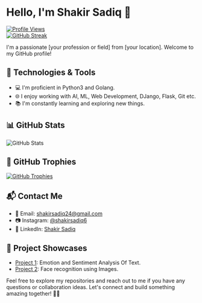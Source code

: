 # Hello, I'm Shakir Sadiq 👋

[![Profile Views](https://komarev.com/ghpvc/?username=shakirsadiq6&color=green&style=for-the-badge&label=PROFILE+VIEWS)](https://github.com/shakirsadiq6)<br>
[![GitHub Streak](https://github-readme-streak-stats.herokuapp.com/?user=shakirsadiq6&theme=dark)](https://github.com/)

I'm a passionate [your profession or field] from [your location]. Welcome to my GitHub profile! 

## 🔧 Technologies & Tools

- 💻 I'm proficient in Python3 and Golang.
- 🌐 I enjoy working with AI, ML, Web Development, DJango, Flask, Git etc.
- 📚 I'm constantly learning and exploring new things.

## 📊 GitHub Stats

![GitHub Stats](https://github-readme-stats.vercel.app/api?username=shakirsadiq6&show_icons=true&theme=radical)

## 🌟 GitHub Trophies

[![GitHub Trophies](https://github-profile-trophy.vercel.app/?username=shakirsadiq6&theme=darkhub)](https://github.com/shakirsadiq6)

## 📬 Contact Me

- 📧 Email: [shakirsadiq24@gmail.com](mailto:shakirsadiq24@gmail.com)
- 📷 Instagram: [@shakirsadiq6](https://www.instagram.com/shakirsadiq6)
- 💼 LinkedIn: [Shakir Sadiq](https://www.linkedin.com/in/shakir-sadiq-35720a19b)

## 💼 Project Showcases

- [Project 1](https://github.com/Shakirsadiq6/emotion-classification-sentiment-analysis): Emotion and Sentiment Analysis Of Text.
- [Project 2](https://github.com/Shakirsadiq6/FaceRecognitionAttendanceSystem): Face recognition using Images.

Feel free to explore my repositories and reach out to me if you have any questions or collaboration ideas. Let's connect and build something amazing together! 👯‍♂️

<!---
Shakirsadiq6/Shakirsadiq6 is a ✨ special ✨ repository because its `README.md` (this file) appears on your GitHub profile.
You can click the Preview link to take a look at your changes.
--->
